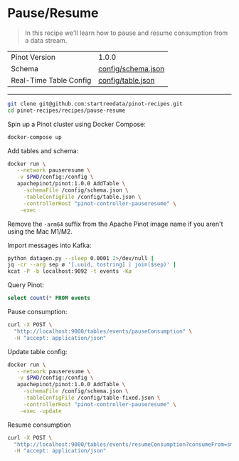 # Pause/Resume

> In this recipe we'll learn how to pause and resume consumption from a data stream.

<table>
  <tr>
    <td>Pinot Version</td>
    <td>1.0.0</td>
  </tr>
  <tr>
    <td>Schema</td>
    <td><a href="config/schema.json">config/schema.json</a></td>
  </tr>
    <tr>
    <td>Real-Time Table Config</td>
    <td><a href="config/table.json">config/table.json</a></td>
  </tr>
</table>

<!-- This is the code for the following recipe: https://dev.startree.ai/docs/pinot/recipes/upserts-full -->

***

```bash
git clone git@github.com:startreedata/pinot-recipes.git
cd pinot-recipes/recipes/pause-resume
```

Spin up a Pinot cluster using Docker Compose:

```bash
docker-compose up
```

Add tables and schema:

```bash
docker run \
   --network pauseresume \
   -v $PWD/config:/config \
   apachepinot/pinot:1.0.0 AddTable \
     -schemaFile /config/schema.json \
     -tableConfigFile /config/table.json \
     -controllerHost "pinot-controller-pauseresume" \
    -exec
```

Remove the `-arm64` suffix from the Apache Pinot image name if you aren't using the Mac M1/M2.

Import messages into Kafka:

```bash
python datagen.py --sleep 0.0001 2>/dev/null |
jq -cr --arg sep ø '[.uuid, tostring] | join($sep)' |
kcat -P -b localhost:9092 -t events -Kø
```

Query Pinot:

```sql
select count(* FROM events
```

Pause consumption:

```bash
curl -X POST \
  "http://localhost:9000/tables/events/pauseConsumption" \
  -H "accept: application/json"
```

Update table config:

```bash
docker run \
   --network pauseresume \
   -v $PWD/config:/config \
   apachepinot/pinot:1.0.0 AddTable \
     -schemaFile /config/schema.json \
     -tableConfigFile /config/table-fixed.json \
     -controllerHost "pinot-controller-pauseresume" \
    -exec -update
```

Resume consumption

```bash
curl -X POST \
  "http://localhost:9000/tables/events/resumeConsumption?consumeFrom=smallest" \
  -H "accept: application/json"
```